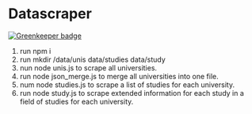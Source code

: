 # Datascraper

[![Greenkeeper badge](https://badges.greenkeeper.io/technologiestiftung/universities-data.svg)](https://greenkeeper.io/)

1. run npm i
2. run mkdir /data/unis data/studies data/study
3. nun node unis.js to scrape all universities.
4. run node json_merge.js to merge all universities into one file.
5. num node studies.js to scrape a list of studies for each university.
6. run node study.js to scrape extended information for each study in a field of studies for each university. 